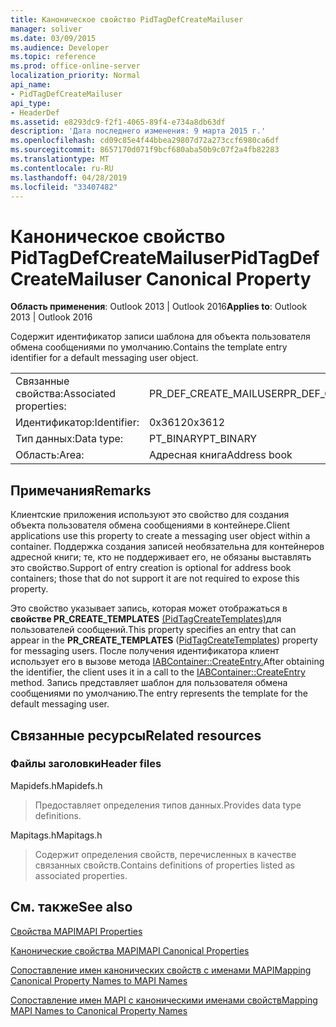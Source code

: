 ```yaml
---
title: Каноническое свойство PidTagDefCreateMailuser
manager: soliver
ms.date: 03/09/2015
ms.audience: Developer
ms.topic: reference
ms.prod: office-online-server
localization_priority: Normal
api_name:
- PidTagDefCreateMailuser
api_type:
- HeaderDef
ms.assetid: e8293dc9-f2f1-4065-89f4-e734a8db63df
description: 'Дата последнего изменения: 9 марта 2015 г.'
ms.openlocfilehash: cd09c85e4f44bbea29807d72a273ccf6980ca6df
ms.sourcegitcommit: 8657170d071f9bcf680aba50b9c07f2a4fb82283
ms.translationtype: MT
ms.contentlocale: ru-RU
ms.lasthandoff: 04/28/2019
ms.locfileid: "33407482"
---
```

# <a name="pidtagdefcreatemailuser-canonical-property"></a><span data-ttu-id="ff6d9-103">Каноническое свойство PidTagDefCreateMailuser</span><span class="sxs-lookup"><span data-stu-id="ff6d9-103">PidTagDefCreateMailuser Canonical Property</span></span>

  
  
<span data-ttu-id="ff6d9-104">**Область применения**: Outlook 2013 | Outlook 2016</span><span class="sxs-lookup"><span data-stu-id="ff6d9-104">**Applies to**: Outlook 2013 | Outlook 2016</span></span> 
  
<span data-ttu-id="ff6d9-105">Содержит идентификатор записи шаблона для объекта пользователя обмена сообщениями по умолчанию.</span><span class="sxs-lookup"><span data-stu-id="ff6d9-105">Contains the template entry identifier for a default messaging user object.</span></span> 
  
|||
|:-----|:-----|
|<span data-ttu-id="ff6d9-106">Связанные свойства:</span><span class="sxs-lookup"><span data-stu-id="ff6d9-106">Associated properties:</span></span>  <br/> |<span data-ttu-id="ff6d9-107">PR_DEF_CREATE_MAILUSER</span><span class="sxs-lookup"><span data-stu-id="ff6d9-107">PR_DEF_CREATE_MAILUSER</span></span>  <br/> |
|<span data-ttu-id="ff6d9-108">Идентификатор:</span><span class="sxs-lookup"><span data-stu-id="ff6d9-108">Identifier:</span></span>  <br/> |<span data-ttu-id="ff6d9-109">0x3612</span><span class="sxs-lookup"><span data-stu-id="ff6d9-109">0x3612</span></span>  <br/> |
|<span data-ttu-id="ff6d9-110">Тип данных:</span><span class="sxs-lookup"><span data-stu-id="ff6d9-110">Data type:</span></span>  <br/> |<span data-ttu-id="ff6d9-111">PT_BINARY</span><span class="sxs-lookup"><span data-stu-id="ff6d9-111">PT_BINARY</span></span>  <br/> |
|<span data-ttu-id="ff6d9-112">Область:</span><span class="sxs-lookup"><span data-stu-id="ff6d9-112">Area:</span></span>  <br/> |<span data-ttu-id="ff6d9-113">Адресная книга</span><span class="sxs-lookup"><span data-stu-id="ff6d9-113">Address book</span></span>  <br/> |
   
## <a name="remarks"></a><span data-ttu-id="ff6d9-114">Примечания</span><span class="sxs-lookup"><span data-stu-id="ff6d9-114">Remarks</span></span>

<span data-ttu-id="ff6d9-115">Клиентские приложения используют это свойство для создания объекта пользователя обмена сообщениями в контейнере.</span><span class="sxs-lookup"><span data-stu-id="ff6d9-115">Client applications use this property to create a messaging user object within a container.</span></span> <span data-ttu-id="ff6d9-116">Поддержка создания записей необязательна для контейнеров адресной книги; те, кто не поддерживает его, не обязаны выставлять это свойство.</span><span class="sxs-lookup"><span data-stu-id="ff6d9-116">Support of entry creation is optional for address book containers; those that do not support it are not required to expose this property.</span></span> 
  
<span data-ttu-id="ff6d9-117">Это свойство указывает запись, которая может отображаться в **свойстве PR_CREATE_TEMPLATES** [(PidTagCreateTemplates)](pidtagcreatetemplates-canonical-property.md)для пользователей сообщений.</span><span class="sxs-lookup"><span data-stu-id="ff6d9-117">This property specifies an entry that can appear in the **PR_CREATE_TEMPLATES** ([PidTagCreateTemplates](pidtagcreatetemplates-canonical-property.md)) property for messaging users.</span></span> <span data-ttu-id="ff6d9-118">После получения идентификатора клиент использует его в вызове метода [IABContainer::CreateEntry.](iabcontainer-createentry.md)</span><span class="sxs-lookup"><span data-stu-id="ff6d9-118">After obtaining the identifier, the client uses it in a call to the [IABContainer::CreateEntry](iabcontainer-createentry.md) method.</span></span> <span data-ttu-id="ff6d9-119">Запись представляет шаблон для пользователя обмена сообщениями по умолчанию.</span><span class="sxs-lookup"><span data-stu-id="ff6d9-119">The entry represents the template for the default messaging user.</span></span> 
  
## <a name="related-resources"></a><span data-ttu-id="ff6d9-120">Связанные ресурсы</span><span class="sxs-lookup"><span data-stu-id="ff6d9-120">Related resources</span></span>

### <a name="header-files"></a><span data-ttu-id="ff6d9-121">Файлы заголовки</span><span class="sxs-lookup"><span data-stu-id="ff6d9-121">Header files</span></span>

<span data-ttu-id="ff6d9-122">Mapidefs.h</span><span class="sxs-lookup"><span data-stu-id="ff6d9-122">Mapidefs.h</span></span>
  
> <span data-ttu-id="ff6d9-123">Предоставляет определения типов данных.</span><span class="sxs-lookup"><span data-stu-id="ff6d9-123">Provides data type definitions.</span></span>
    
<span data-ttu-id="ff6d9-124">Mapitags.h</span><span class="sxs-lookup"><span data-stu-id="ff6d9-124">Mapitags.h</span></span>
  
> <span data-ttu-id="ff6d9-125">Содержит определения свойств, перечисленных в качестве связанных свойств.</span><span class="sxs-lookup"><span data-stu-id="ff6d9-125">Contains definitions of properties listed as associated properties.</span></span>
    
## <a name="see-also"></a><span data-ttu-id="ff6d9-126">См. также</span><span class="sxs-lookup"><span data-stu-id="ff6d9-126">See also</span></span>



[<span data-ttu-id="ff6d9-127">Свойства MAPI</span><span class="sxs-lookup"><span data-stu-id="ff6d9-127">MAPI Properties</span></span>](mapi-properties.md)
  
[<span data-ttu-id="ff6d9-128">Канонические свойства MAPI</span><span class="sxs-lookup"><span data-stu-id="ff6d9-128">MAPI Canonical Properties</span></span>](mapi-canonical-properties.md)
  
[<span data-ttu-id="ff6d9-129">Сопоставление имен канонических свойств с именами MAPI</span><span class="sxs-lookup"><span data-stu-id="ff6d9-129">Mapping Canonical Property Names to MAPI Names</span></span>](mapping-canonical-property-names-to-mapi-names.md)
  
[<span data-ttu-id="ff6d9-130">Сопоставление имен MAPI с каноническими именами свойств</span><span class="sxs-lookup"><span data-stu-id="ff6d9-130">Mapping MAPI Names to Canonical Property Names</span></span>](mapping-mapi-names-to-canonical-property-names.md)


